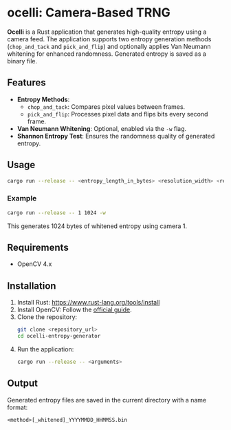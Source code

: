# ocelli: Camera-Based TRNG

**Ocelli** is a Rust application that generates high-quality entropy using a camera feed. The application supports two entropy generation methods (`chop_and_tack` and `pick_and_flip`) and optionally applies Van Neumann whitening for enhanced randomness. Generated entropy is saved as a binary file.

## Features

- **Entropy Methods**:
  - `chop_and_tack`: Compares pixel values between frames.
  - `pick_and_flip`: Processes pixel data and flips bits every second frame.
- **Van Neumann Whitening**: Optional, enabled via the `-w` flag.
- **Shannon Entropy Test**: Ensures the randomness quality of generated entropy.

## Usage

```bash
cargo run --release -- <entropy_length_in_bytes> <resolution_width> <resolution_height> [-w]
```

### Example

```bash
cargo run --release -- 1 1024 -w
```

This generates 1024 bytes of whitened entropy using camera 1.

## Requirements

- OpenCV 4.x

## Installation

1. Install Rust: https://www.rust-lang.org/tools/install
2. Install OpenCV: Follow the [official guide](https://docs.opencv.org/).
3. Clone the repository:
   ```bash
   git clone <repository_url>
   cd ocelli-entropy-generator
   ```
4. Run the application:
   ```bash
   cargo run --release -- <arguments>
   ```

## Output

Generated entropy files are saved in the current directory with a name format:
```
<method>[_whitened]_YYYYMMDD_HHMMSS.bin
```